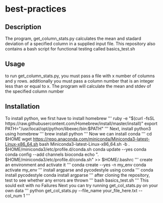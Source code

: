 # best-practices
## Description
The program, get_column_stats.py calculates the mean and stadard deviation of a specified 
column in a supplied input file.
This repository also contains a bash script for functional testing called
basics_test.sh

## Usage
to run get_column_stats.py, you must pass a file with x number of columns
and y rows. additionally you must pass a column number that is an integer
less than or equal to x. The program will calculate the mean and stdev of
the specified column number

## Installation
To install python, we first have to install homebrew
'''
ruby -e "$(curl -fsSL https://raw.githubusercontent.com/Homebrew/install/master/install)"
export PATH="/usr/local/opt/python/libexec/bin:$PATH"
'''
Next, install python3 using homebrew
'''
brew install python
'''
Now we can install conda 
'''
cd $HOME
wget https://repo.anaconda.com/miniconda/Miniconda3-latest-Linux-x86_64.sh
bash Miniconda3-latest-Linux-x86_64.sh -b
. $HOME/miniconda3/etc/profile.d/conda.sh
conda update --yes conda
conda config --add channels bioconda
echo ". $HOME/miniconda3/etc/profile.d/conda.sh" >> $HOME/.bashrc
'''
create an environment and activate it
'''
conda create --yes -n my_env
conda activate my_env
'''
install argparse and pycodestyle using conda
'''
conda install pycodestyle
conda install argparse
'''
after cloning the repository, test to see whether any errors are thrown
'''
bash basics_test.sh
'''
This sould exit with no Failures
Next you can try running get_col_stats.py on your own data
'''
python get_col_stats.py --file_name your_file_here.txt --col_num 1
'''

